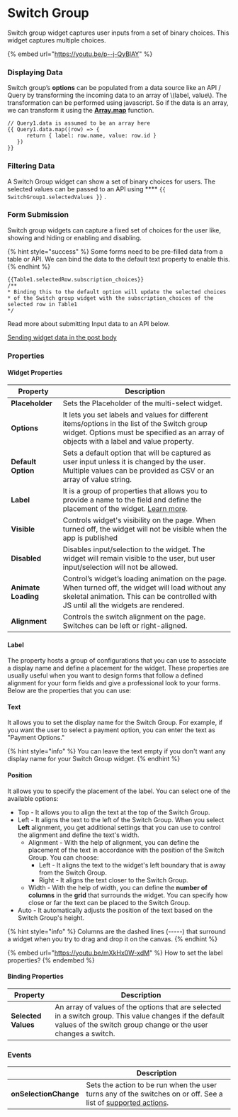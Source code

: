 # Switch Group

Switch group widget captures user inputs from a set of binary choices. This widget captures multiple choices.

{% embed url="https://youtu.be/p--j-QyBlAY" %}

### Displaying Data

Switch group’s **options** can be populated from a data source like an API / Query by transforming the incoming data to an array of \\(label, value\\). The transformation can be performed using javascript. So if the data is an array, we can transform it using the [**Array.map**](https://developer.mozilla.org/en-US/docs/Web/JavaScript/Reference/Global\_Objects/TypedArray/map) function.

```
// Query1.data is assumed to be an array here
{{ Query1.data.map((row) => {
      return { label: row.name, value: row.id }
   })
}}
```

### Filtering Data

A Switch Group widget can show a set of binary choices for users. The selected values can be passed to an API using \*\*\*\* `{{ SwitchGroup1.selectedValues }}` .

### **Form Submission**

Switch group widgets can capture a fixed set of choices for the user like, showing and hiding or enabling and disabling.

{% hint style="success" %}
Some forms need to be pre-filled data from a table or API. We can bind the data to the default text property to enable this.
{% endhint %}

```
{{Table1.selectedRow.subscription_choices}}
/**
* Binding this to the default option will update the selected choices
* of the Switch group widget with the subscription_choices of the selected row in Table1
*/
```

Read more about submitting Input data to an API below.

[Sending widget data in the post body](../core-concepts/capturing-data-write/capture-form-data.md)

### Properties

#### Widget Properties

| Property            | Description                                                                                                                                                                                |
| ------------------- | ------------------------------------------------------------------------------------------------------------------------------------------------------------------------------------------ |
| **Placeholder**     | Sets the Placeholder of the multi-select widget.                                                                                                                                           |
| **Options**         | It lets you set labels and values for different items/options in the list of the Switch group widget. Options must be specified as an array of objects with a label and value property.    |
| **Default Option**  | Sets a default option that will be captured as user input unless it is changed by the user. Multiple values can be provided as CSV or an array of value string.                            |
| **Label**           | It is a group of properties that allows you to provide a name to the field and define the placement of the widget. [Learn more](switch-group.md#label).                                    |
| **Visible**         | Controls widget's visibility on the page. When turned off, the widget will not be visible when the app is published                                                                        |
| **Disabled**        | Disables input/selection to the widget. The widget will remain visible to the user, but user input/selection will not be allowed.                                                          |
| **Animate Loading** | Control’s widget’s loading animation on the page. When turned off, the widget will load without any skeletal animation. This can be controlled with JS until all the widgets are rendered. |
| **Alignment**       | Controls the switch alignment on the page. Switches can be left or right-aligned.                                                                                                          |

#### Label

The property hosts a group of configurations that you can use to associate a display name and define a placement for the widget. These properties are usually useful when you want to design forms that follow a defined alignment for your form fields and give a professional look to your forms. Below are the properties that you can use:

#### **Text**

It allows you to set the display name for the Switch Group. For example, if you want the user to select a payment option, you can enter the text as "Payment Options."&#x20;

{% hint style="info" %}
You can leave the text empty if you don't want any display name for your Switch Group widget.
{% endhint %}

#### **Position**

It allows you to specify the placement of the label. You can select one of the available options:

* Top - It allows you to align the text at the top of the Switch Group.
* Left - It aligns the text to the left of the Switch Group. When you select **Left** alignment, you get additional settings that you can use to control the alignment and define the text's width.
  * Alignment - With the help of alignment, you can define the placement of the text in accordance with the position of the Switch Group. You can choose:
    * Left - It aligns the text to the widget's left boundary that is away from the Switch Group.
    * Right - It aligns the text closer to the Switch Group.
  * Width - With the help of width, you can define the **number of columns** in the **grid** that surrounds the widget. You can specify how close or far the text can be placed to the Switch Group.
* Auto - It automatically adjusts the position of the text based on the Switch Group's height.

{% hint style="info" %}
Columns are the dashed lines (-----) that surround a widget when you try to drag and drop it on the canvas.
{% endhint %}

{% embed url="https://youtu.be/mXkHx0W-xdM" %}
How to set the label properties?
{% endembed %}

#### **Binding Properties**

| Property            | Description                                                                                                                                                              |
| ------------------- | ------------------------------------------------------------------------------------------------------------------------------------------------------------------------ |
| **Selected Values** | An array of values of the options that are selected in a switch group. This value changes if the default values of the switch group change or the user changes a switch. |

### **Events**

|                       | Description                                                                                                                                                          |
| --------------------- | -------------------------------------------------------------------------------------------------------------------------------------------------------------------- |
| **onSelectionChange** | Sets the action to be run when the user turns any of the switches on or off. See a list of [supported actions](../core-concepts/writing-code/appsmith-framework.md). |
